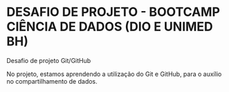 # DESAFIO DE PROJETO - BOOTCAMP CIÊNCIA DE DADOS (DIO E UNIMED BH)

Desafio de projeto Git/GitHub

No projeto, estamos aprendendo a utilização do Git e GitHub, para o auxílio no compartilhamento de dados.
